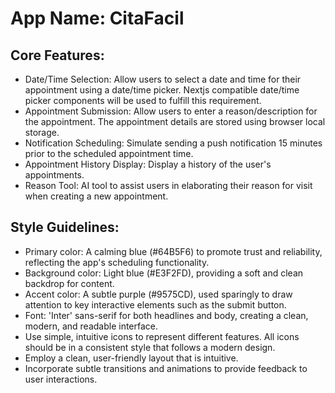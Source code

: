 # **App Name**: CitaFacil

## Core Features:

- Date/Time Selection: Allow users to select a date and time for their appointment using a date/time picker. Nextjs compatible date/time picker components will be used to fulfill this requirement.
- Appointment Submission: Allow users to enter a reason/description for the appointment. The appointment details are stored using browser local storage.
- Notification Scheduling: Simulate sending a push notification 15 minutes prior to the scheduled appointment time.
- Appointment History Display: Display a history of the user's appointments.
- Reason Tool: AI tool to assist users in elaborating their reason for visit when creating a new appointment.

## Style Guidelines:

- Primary color: A calming blue (#64B5F6) to promote trust and reliability, reflecting the app's scheduling functionality.
- Background color: Light blue (#E3F2FD), providing a soft and clean backdrop for content.
- Accent color: A subtle purple (#9575CD), used sparingly to draw attention to key interactive elements such as the submit button.
- Font: 'Inter' sans-serif for both headlines and body, creating a clean, modern, and readable interface.
- Use simple, intuitive icons to represent different features.  All icons should be in a consistent style that follows a modern design.
- Employ a clean, user-friendly layout that is intuitive.
- Incorporate subtle transitions and animations to provide feedback to user interactions.